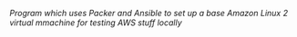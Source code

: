 *Program which uses Packer and Ansible to set up a base Amazon Linux 2 virtual mmachine for testing AWS stuff locally*


